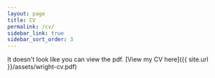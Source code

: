 ```yaml
---
layout: page
title: CV
permalink: /cv/
sidebar_link: true
sidebar_sort_order: 3
---
```


<object data="{{ site.url }}/assets/wright-cv.pdf" type='application/pdf' width="100%" style="height:calc(100vh)">
<p>It doesn't look like you can view the pdf. [View my CV here]({{ site.url }}/assets/wright-cv.pdf)</p>
</object>
